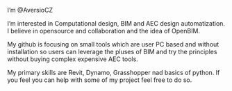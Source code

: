 I’m @AversioCZ 

I’m interested in Computational design, BIM and AEC design automatization.
I believe in opensource and collaboration and the idea of OpenBIM.

My github is focusing on small tools which are user PC based and without installation so users can leverage the pluses of BIM and try the principles without buying complex expensive AEC tools.

My primary skills are Revit, Dynamo, Grasshopper nad basics of python. If you feel you can help with some of my project feel free to do so.

<!---
AversioCZ/AversioCZ is a ✨ special ✨ repository because its `README.md` (this file) appears on your GitHub profile.
You can click the Preview link to take a look at your changes.
--->
